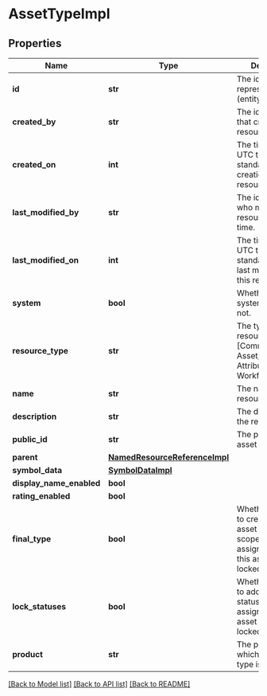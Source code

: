 # AssetTypeImpl

## Properties
Name | Type | Description | Notes
------------ | ------------- | ------------- | -------------
**id** | **str** | The id of the represented object (entity). | 
**created_by** | **str** | The id of the user that created this resource. | [optional] 
**created_on** | **int** | The timestamp (in UTC time standard) of the creation of this resource. | [optional] 
**last_modified_by** | **str** | The id of the user who modified this resource the last time. | [optional] 
**last_modified_on** | **int** | The timestamp (in UTC time standard) of the last modification of this resource. | [optional] 
**system** | **bool** | Whether this is a system resource or not. | [optional] 
**resource_type** | **str** | The type of this resource, i.e. [Community, Asset, Domain, Attribute, Relation, WorkflowInstance]. | 
**name** | **str** | The name of the resource. | [optional] 
**description** | **str** | The description of the resource. | [optional] 
**public_id** | **str** | The public id of the asset type. | [optional] 
**parent** | [**NamedResourceReferenceImpl**](NamedResourceReferenceImpl.md) |  | [optional] 
**symbol_data** | [**SymbolDataImpl**](SymbolDataImpl.md) |  | [optional] 
**display_name_enabled** | **bool** |  | [optional] 
**rating_enabled** | **bool** |  | [optional] 
**final_type** | **bool** | Whether the ability to create child asset types and scoped assignments for this asset type is locked. | [optional] 
**lock_statuses** | **bool** | Whether the ability to add custom statuses to the assignments of this asset type is locked. | [optional] 
**product** | **str** | The product to which this asset type is linked. | [optional] 

[[Back to Model list]](../README.md#documentation-for-models) [[Back to API list]](../README.md#documentation-for-api-endpoints) [[Back to README]](../README.md)

